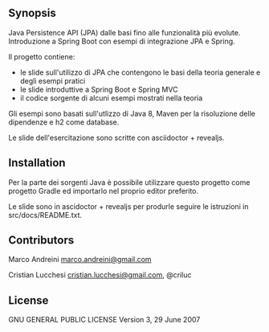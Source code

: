 ## Synopsis

Java Persistence API (JPA) dalle basi fino alle funzionalità più evolute.
Introduzione a Spring Boot con esempi di integrazione JPA e Spring.

Il progetto contiene:
 - le slide sull'utilizzo di JPA che contengono le basi della teoria generale
   e degli esempi pratici
 - le slide introduttive a Spring Boot e Spring MVC
 - il codice sorgente di alcuni esempi mostrati nella teoria

Gli esempi sono basati sull'utlizzo di Java 8, Maven per la
risoluzione delle dipendenze e h2 come database.

Le slide dell'esercitazione sono scritte con asciidoctor + revealjs.


## Installation

Per la parte dei sorgenti Java è possibile utilizzare questo progetto
come progetto Gradle ed importarlo nel proprio editor preferito.

Le slide sono in ascidoctor + revealjs per
produrle seguire le istruzioni in src/docs/README.txt.

## Contributors

Marco Andreini <marco.andreini@gmail.com>

Cristian Lucchesi <cristian.lucchesi@gmail.com>, @criluc

## License

GNU GENERAL PUBLIC LICENSE
Version 3, 29 June 2007
